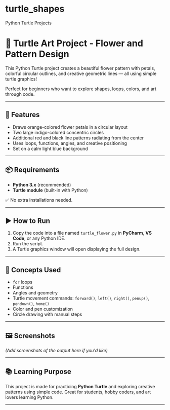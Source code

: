 # turtle_shapes
Python Turtle Projects
# 🌸 Turtle Art Project - Flower and Pattern Design

This Python Turtle project creates a beautiful flower pattern with petals, colorful circular outlines, and creative geometric lines — all using simple turtle graphics!

Perfect for beginners who want to explore shapes, loops, colors, and art through code.

---

## 🎨 Features
- Draws orange-colored flower petals in a circular layout
- Two large indigo-colored concentric circles
- Additional red and black line patterns radiating from the center
- Uses loops, functions, angles, and creative positioning
- Set on a calm light blue background

---

## 📦 Requirements

- **Python 3.x** (recommended)
- **Turtle module** (built-in with Python)

✅ No extra installations needed.

---

## ▶️ How to Run

1. Copy the code into a file named `turtle_flower.py` in **PyCharm**, **VS Code**, or any Python IDE.
2. Run the script.
3. A Turtle graphics window will open displaying the full design.

---

## 🧠 Concepts Used

- `for` loops
- Functions
- Angles and geometry
- Turtle movement commands: `forward()`, `left()`, `right()`, `penup()`, `pendown()`, `home()`
- Color and pen customization
- Circle drawing with manual steps

---

## 🖼️ Screenshots

*_(Add screenshots of the output here if you'd like)_*

---

## 📚 Learning Purpose

This project is made for practicing **Python Turtle** and exploring creative patterns using simple code. Great for students, hobby coders, and art lovers learning Python.

---

